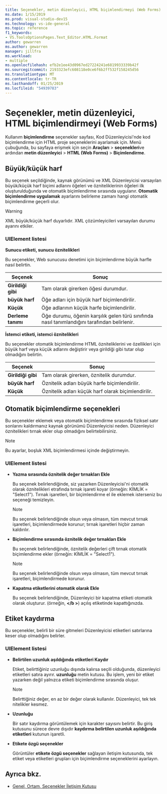 ```yaml
---
title: Seçenekler, metin düzenleyici, HTML biçimlendirmeyi (Web Forms)
ms.date: 1/15/2019
ms.prod: visual-studio-dev15
ms.technology: vs-ide-general
ms.topic: reference
f1_keywords:
- VS.ToolsOptionsPages.Text_Editor.HTML.Format
author: gewarren
ms.author: gewarren
manager: jillfra
ms.workload:
- multiple
ms.openlocfilehash: efb2e1ee43d0967ed27224241e6819933339b42f
ms.sourcegitcommit: 2193323efc608118e0ce6f6b2ff532f158245d56
ms.translationtype: MT
ms.contentlocale: tr-TR
ms.lasthandoff: 01/25/2019
ms.locfileid: "54939783"
---
```

# <a name="options-text-editor-html-web-forms-formatting"></a>Seçenekler, metin düzenleyici, HTML biçimlendirmeyi (Web Forms)

Kullanım **biçimlendirme** seçenekler sayfası, Kod Düzenleyicisi'nde kod biçimlendirme için HTML proje seçeneklerini ayarlamak için. Menü çubuğunda, bu sayfaya erişmek için seçin **Araçları** > **seçenekleri**ve ardından **metin düzenleyici** > **HTML (Web Forms)**   >  **Biçimlendirme**.

## <a name="capitalization"></a>Büyük/küçük harf

Bu seçenek seçildiğinde, kaynak görünümü ve XML Düzenleyicisi varsayılan büyük/küçük harf biçimi adlarını öğeleri ve özniteliklerinin öğeleri ilk oluşturulduğunda ve otomatik biçimlendirme sırasında uygulanır. **Otomatik biçimlendirme uygulamak** ayarlarını belirleme zamanı hangi otomatik biçimlendirme geçerli olur.

> [!WARNING]
> XML büyük/küçük harf duyarlıdır. XML çözümleyicileri varsayılan durumu ayarını etkiler.

### <a name="uielement-list"></a>UIElement listesi

**Sunucu etiketi, sunucu öznitelikleri**

Bu seçenekler, Web sunucusu denetimi için biçimlendirme büyük harfle nasıl belirtin.

|Seçenek|Sonuç|
|---------------------------------|------------------------------|
|**Girildiği gibi**|Tam olarak girerken öğesi durumdur.|
|**büyük harf**|Öğe adları için büyük harf biçimlendirilir.|
|**Küçük**|Öğe adlarının küçük harfe biçimlendirilir.|
|**Derleme tanımı**|Öğe durumu, öğenin karşılık gelen türü sınıfında nasıl tanımlandığını tarafından belirlenir.|


**İstemci etiketi, istemci öznitelikleri**

Bu seçenekler otomatik biçimlendirme HTML özniteliklerini ve özellikleri için büyük harf veya küçük adlarını değiştirir veya girildiği gibi tutar olup olmadığını belirtin.

|Seçenek|Sonuç|
|---------------------------------|------------------------------|
|**Girildiği gibi**|Tam olarak girerken, öznitelik durumdur.|
|**büyük harf**|Öznitelik adları büyük harfe biçimlendirilir.|
|**Küçük**|Öznitelik adları küçük harf olarak biçimlendirilir.|


## <a name="automatic-formatting-options"></a>Otomatik biçimlendirme seçenekleri

Bu seçenekler eklemek veya otomatik biçimlendirme sırasında fiziksel satır sonlarını kaldırmanız kaynak görünümü Düzenleyicisi neden. Düzenleyici öznitelikleri tırnak ekler olup olmadığını belirtebilirsiniz.

> [!NOTE]
> Bu ayarlar, boşluk XML biçimlendirmesi içinde değiştirmeyin.

### <a name="uielement-list"></a>UIElement listesi

- **Yazma sırasında öznitelik değer tırnakları Ekle**

   Bu seçenek belirlendiğinde, siz yazarken Düzenleyicisi'ni otomatik olarak öznitelikleri etrafında tırnak işareti koyar (örneğin: KİMLİK = "Select1"). Tırnak işaretleri, bir biçimlendirme el ile eklemek isterseniz bu seçeneği temizleyin.


   > [!NOTE]
   > Bu seçenek belirlendiğinde olsun veya olmasın, tüm mevcut tırnak işaretleri, biçimlendirmede korunur; tırnak işaretleri hiçbir zaman kaldırılır.

- **Biçimlendirme sırasında öznitelik değer tırnakları Ekle**

   Bu seçenek belirlendiğinde, öznitelik değerleri çift tırnak otomatik biçimlendirme ekler (örneğin: KİMLİK = "Select1").

   > [!NOTE]
   > Bu seçenek belirlendiğinde olsun veya olmasın, tüm mevcut tırnak işaretleri, biçimlendirmede korunur.

- **Kapatma etiketlerini otomatik olarak Ekle**

   Bu seçenek belirlendiğinde, Düzenleyici bir kapatma etiketi otomatik olarak oluşturur. (örneğin,  **\</b >**) açılış etiketinde kapattığınızda.

## <a name="tag-wrapping"></a>Etiket kaydırma

Bu seçenekler, belirli bir süre gitmeleri Düzenleyicisi etiketleri satırlarına keser olup olmadığını belirler.

### <a name="uielement-list"></a>UIElement listesi

- **Belirtilen uzunluk aşıldığında etiketleri Kaydır**

   Etiket, belirttiğiniz uzunluğu dışında kalırsa seçili olduğunda, düzenleyici etiketleri satıra ayırır. **uzunluğu** metin kutusu. Bu işlem, yeni bir etiket yazarken değil yalnızca etiketi biçimlendirme sırasında oluşur.

   > [!NOTE]
   > Belirttiğiniz değer, en az bir değer olarak kullanılır. Düzenleyici, tek tek nitelikler kesmez.

- **Uzunluğu**

   Bir satır kaydırma görüntülemek için karakter sayısını belirtir. Bu giriş kutusunu sürece devre dışıdır **kaydırma belirtilen uzunluk aşıldığında etiketleri** kutunun işaretli.

- **Etikete özgü seçenekler**

   Görüntüler **etikete özgü seçenekler** sağlayan iletişim kutusunda, tek etiket veya etiketleri grupları için biçimlendirme seçeneklerini ayarlayın.

## <a name="see-also"></a>Ayrıca bkz.

- [Genel, Ortam, Seçenekler İletişim Kutusu](../../ide/reference/general-environment-options-dialog-box.md)